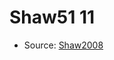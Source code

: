 <a name="material" />

# Shaw51 11
<script type="application/ld+json">
  {
    "@context": "https://schema.org/",
    "@type": "ChemicalSubstance",
    "http://purl.org/dc/terms/conformsTo":
      {
        "@type": "CreativeWork",
        "@id": "https://bioschemas.org/profiles/ChemicalSubstance/0.4-RELEASE/"
      },
    "@id": "https://egonw.github.io/nanowiki/nanowiki41.html#material",
    "name": "Shaw51 11",
    "sameAs": "http://127.0.0.1/mediawiki/index.php/Special:URIResolver/Shaw51_11"
  }
</script>


* Source: [Shaw2008](http://127.0.0.1/mediawiki/index.php/Special:URIResolver/Shaw2008)
